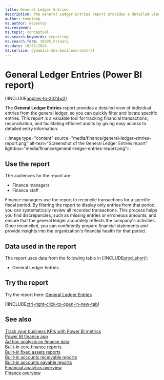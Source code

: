 ```yaml
---
title: General Ledger Entries
description: The General Ledger Entries report provides a detailed view of individual transactions within the general ledger.
author: kennienp
ms.author: kepontop
ms.reviewer:
ms.topic: conceptual
ms.search.keywords: reporting
ms.search.form: 36995_Primary
ms.date: 10/31/2024
ms.service: dynamics-365-business-central
---
```


# General Ledger Entries (Power BI report)

[!INCLUDE[applies-to-2024w2](includes/applies-to-2024w2.md)]

The **General Ledger Entries** report provides a detailed view of individual entries from the general ledger, so you can quickly filter and locate specific entries. This report is a valuable tool for tracking financial transactions, reconciliation, and facilitating efficient audits by giving easy access to detailed entry information.

:::image type="content" source="media/finance/general-ledger-entries-report.png" alt-text="Screenshot of the General Ledger Entries report" lightbox="media/finance/general-ledger-entries-report.png":::

## Use the report

The audiences for the report are:

- Finance managers
- Finance staff

Finance managers use the report to reconcile transactions for a specific fiscal period. By filtering the report to display only entries from that period, you can systematically review all recorded transactions. This process helps you find discrepancies, such as missing entries or erroneous amounts, and ensure that the general ledger accurately reflects the company's activities. Once reconciled, you can confidently prepare financial statements and provide insights into the organization's financial health for that period.

<!-- ## Key Performance Indicators (KPIs)

The *General Ledger Entries* report includes the following KPIs and measures: 

- [**Amount**](####) -->

## Data used in the report

The report uses data from the following table in [!INCLUDE[prod_short](includes/prod_short.md)]:

- General Ledger Entries

## Try the report

Try the report here: [General Ledger Entries](https://businesscentral.dynamics.com?page=36995)

[!INCLUDE[ctrl-right-click-to-open-in-new-tab](includes/ctrl-right-click-to-open-in-new-tab.md)]

## See also

[Track your business KPIs with Power BI metrics](track-kpis-with-power-bi-metrics.md)  
[Power BI finance app](finance-powerbi-app.md)  
[Ad hoc analysis on finance data](ad-hoc-analysis-finance.md)  
[Built-in core finance reports](finance-reports.md)  
[Built-in fixed assets reports](fa-reports.md)  
[Built-in accounts receivable reports](receivables-reports.md)  
[Built-in accounts payable reports](payables-reports.md)  
[Financial analytics overview](bi.md)  
[Finance overview](finance.md)